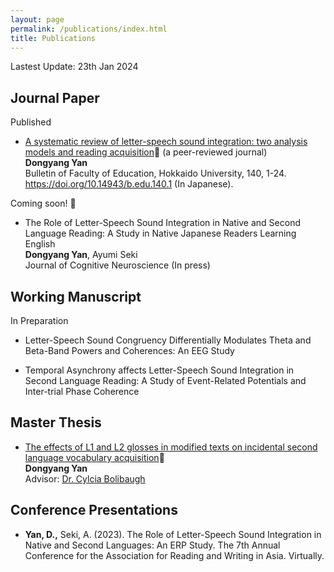 ```yaml
---
layout: page
permalink: /publications/index.html
title: Publications
---
```


Lastest Update: 23th Jan 2024&nbsp; 

## Journal Paper
Published
- [A systematic review of letter-speech sound integration:
two analysis models and reading acquisition](https://ydyxj.github.io/file/1.pdf)🔗 (a peer-reviewed journal)<br>**Dongyang Yan**<br>Bulletin of Faculty of
Education, Hokkaido University, 140, 1-24. https://doi.org/10.14943/b.edu.140.1 (In Japanese).

 Coming soon! 🚀
 - The Role of Letter-Speech Sound Integration in Native and Second Language Reading: A Study in Native Japanese Readers Learning English <br>**Dongyang Yan**, Ayumi Seki<br>Journal of Cognitive Neuroscience (In press)

## Working Manuscript
In Preparation 
- Letter-Speech Sound Congruency Differentially Modulates Theta and Beta-Band Powers and Coherences: An EEG 
Study

- Temporal Asynchrony affects Letter-Speech Sound Integration in Second Language Reading: A Study of Event-Related Potentials and Inter-trial Phase Coherence


## Master Thesis

- [The effects of L1 and L2 glosses in modified texts on incidental second language vocabulary acquisition](https://ydyxj.github.io/file/MAthesis.pdf)🔗
<br>**Dongyang Yan**
<br>Advisor: [Dr. Cylcia Bolibaugh](https://pure.york.ac.uk/portal/en/persons/cylcia-bolibaugh)


## Conference Presentations

- **Yan, D.,** Seki, A. (2023). The Role of Letter-Speech Sound Integration in Native and Second Languages: An ERP Study.
The 7th Annual Conference for the Association for Reading and Writing in Asia. Virtually. 